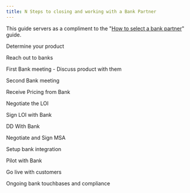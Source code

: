 ```yaml
---
title: N Steps to closing and working with a Bank Partner
---
```


This guide servers as a compliment to the "[How to select a bank partner](/guides/how-to-select-a-bank-partner)" guide.

Determine your product

Reach out to banks

First Bank meeting - Discuss product with them

Second Bank meeting 

Receive Pricing from Bank

Negotiate the LOI

Sign LOI with Bank

DD With Bank

Negotiate and Sign MSA

Setup bank integration

Pilot with Bank

Go live with customers

Ongoing bank touchbases and compliance